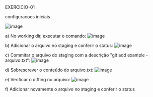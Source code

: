 EXERCICIO-01

configuracoes iniciais

![image](https://github.com/user-attachments/assets/80862a9e-a707-4a69-ba4d-8d929389dc9c)

a) No working dir, executar o comando:
![image](https://github.com/user-attachments/assets/9e077182-b474-4b92-b5aa-52453118cbe8)

b) Adicionar o arquivo no staging e conferir o status:
![image](https://github.com/user-attachments/assets/0a9ae16c-9f23-4e4c-87e9-b9fcc0762d34)

c) Commitar o arquivo do staging com a descrição "git add example - arquivo.txt“:
![image](https://github.com/user-attachments/assets/e4bd08a8-d40e-415f-a7a6-e4d905632957)

d) Sobrescrever o conteúdo do arquivo.txt:
![image](https://github.com/user-attachments/assets/e3f7ef6a-a06a-49d3-85cf-660ef6f49a0e)

e) Verificar o diffing no arquivo:
![image](https://github.com/user-attachments/assets/36fc8b10-fe06-49b8-9f87-6cb9e24a004a)

f) Adicionar novamente o arquivo no staging e conferir o status


